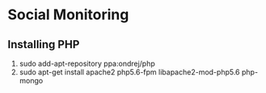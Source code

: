 # Social Monitoring
## Installing PHP
1. sudo add-apt-repository ppa:ondrej/php
1. sudo apt-get install apache2 php5.6-fpm libapache2-mod-php5.6 php-mongo
